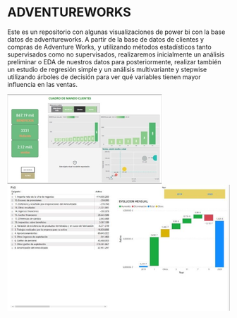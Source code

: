 # ADVENTUREWORKS

Este es un repositorio con algunas visualizaciones de power bi con la base datos de adventureworks. A partir de la base de datos de clientes y compras de Adventure Works, y utilizando métodos estadísticos tanto supervisados como no supervisados, realizaremos inicialmente un análisis preliminar o EDA de nuestros datos para posteriormente, realizar también un estudio de regresión simple y un análisis multivariante y stepwise utilizando árboles de decisión para ver qué variables tienen mayor influencia en las ventas.


<img src="https://github.com/SANTONLA/ADVENTUREWORKS/blob/main/CUADRO%20DE%20MANDOS%20CLIENTES2.pdf.jpg"/>

<img src="https://github.com/SANTONLA/ADVENTUREWORKS/blob/main/screenshots%20P%26G%20Adventureworks.jpg"/>

